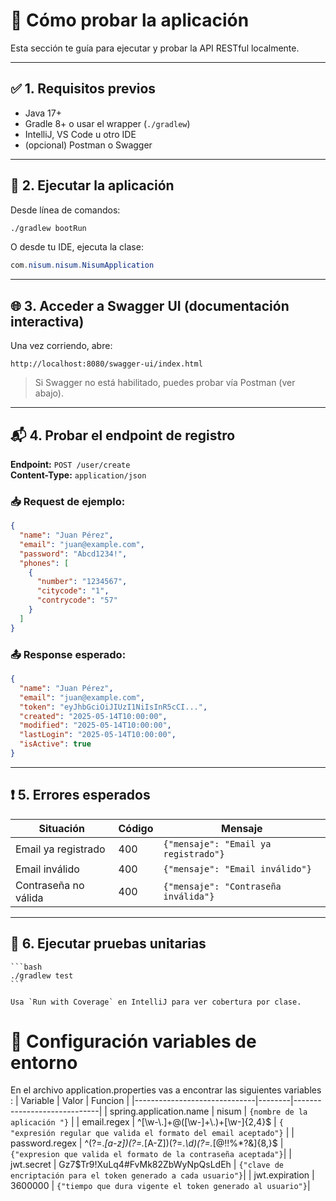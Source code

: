 # 🧪 Cómo probar la aplicación

Esta sección te guía para ejecutar y probar la API RESTful localmente.

---

## ✅ 1. Requisitos previos

- Java 17+
- Gradle 8+ o usar el wrapper (`./gradlew`)
- IntelliJ, VS Code u otro IDE
- (opcional) Postman o Swagger

---

## 🚀 2. Ejecutar la aplicación

Desde línea de comandos:

```bash
./gradlew bootRun
```

O desde tu IDE, ejecuta la clase:

```java
com.nisum.nisum.NisumApplication
```

---

## 🌐 3. Acceder a Swagger UI (documentación interactiva)

Una vez corriendo, abre:

```
http://localhost:8080/swagger-ui/index.html
```

> Si Swagger no está habilitado, puedes probar vía Postman (ver abajo).

---

## 📬 4. Probar el endpoint de registro

**Endpoint:** `POST /user/create`  
**Content-Type:** `application/json`

### 📥 Request de ejemplo:

```json
{
  "name": "Juan Pérez",
  "email": "juan@example.com",
  "password": "Abcd1234!",
  "phones": [
    {
      "number": "1234567",
      "citycode": "1",
      "contrycode": "57"
    }
  ]
}
```

### 📤 Response esperado:

```json
{
  "name": "Juan Pérez",
  "email": "juan@example.com",
  "token": "eyJhbGciOiJIUzI1NiIsInR5cCI...",
  "created": "2025-05-14T10:00:00",
  "modified": "2025-05-14T10:00:00",
  "lastLogin": "2025-05-14T10:00:00",
  "isActive": true
}
```

---

## ❗ 5. Errores esperados

| Situación                     | Código | Mensaje                     |
|------------------------------|--------|-----------------------------|
| Email ya registrado          | 400    | `{"mensaje": "Email ya registrado"}` |
| Email inválido               | 400    | `{"mensaje": "Email inválido"}`     |
| Contraseña no válida         | 400    | `{"mensaje": "Contraseña inválida"}`|

---

## 🧪 6. Ejecutar pruebas unitarias

    ```bash
    ./gradlew test
    ```

    Usa `Run with Coverage` en IntelliJ para ver cobertura por clase.

# 🧪 Configuración variables de entorno

   En el archivo application.properties vas a encontrar las siguientes variables : 
   | Variable                   | Valor | Funcion                     |
|------------------------------|--------|-----------------------------|
| spring.application.name      | nisum    | `{nombre de la aplicación "}` |
| email.regex              | ^[\\w-\\.]+@([\\w-]+\\.)+[\\w-]{2,4}$    | `{ "expresión regular que valida el formato del email aceptado"}`     |
| password.regex         | ^(?=.*[a-z])(?=.*[A-Z])(?=.*\\d)(?=.*[@$!%*?&])[A-Za-z\\d@$!%*?&]{8,}$    | `{"expresion que valida el formato de la contraseña aceptada"}`|
| jwt.secret         | Gz7$Tr9!XuLq4#FvMk82ZbWyNpQsLdEh    | `{"clave de encriptación para el token generado a cada usuario"}`|
| jwt.expiration         | 3600000    | `{"tiempo que dura vigente el token generado al usuario"}`|


